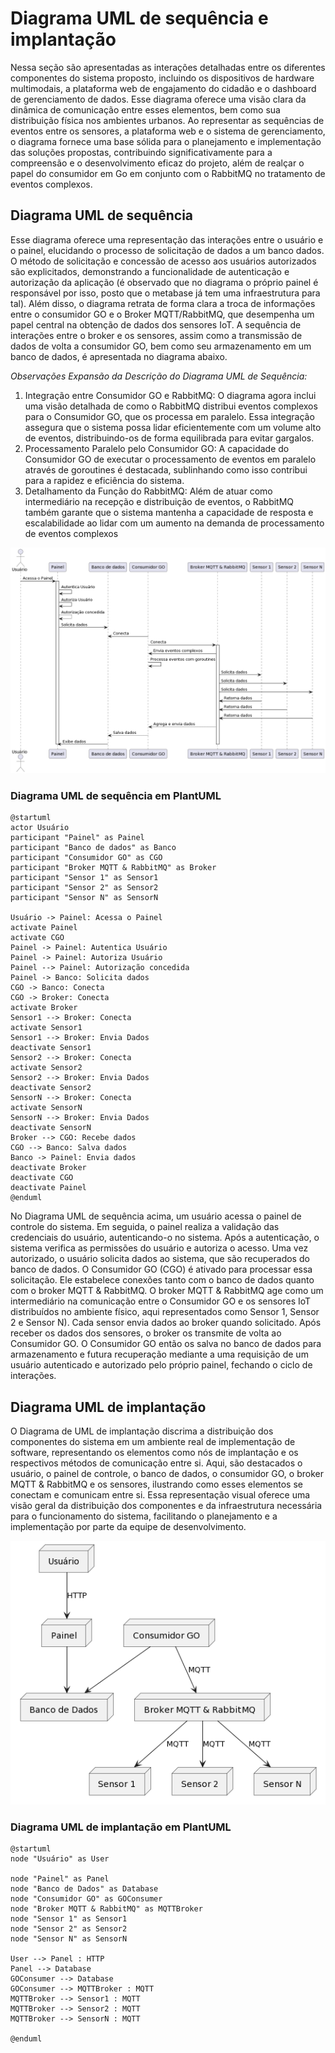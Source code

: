 # Diagrama UML de sequência e implantação

Nessa seção são apresentadas as interações detalhadas entre os diferentes componentes do sistema proposto, incluindo os dispositivos de hardware multimodais, a plataforma web de engajamento do cidadão e o dashboard de gerenciamento de dados. Esse diagrama oferece uma visão clara da dinâmica de comunicação entre esses elementos, bem como sua distribuição física nos ambientes urbanos. Ao representar as sequências de eventos entre os sensores, a plataforma web e o sistema de gerenciamento, o diagrama fornece uma base sólida para o planejamento e implementação das soluções propostas, contribuindo significativamente para a compreensão e o desenvolvimento eficaz do projeto, além de realçar o papel do consumidor em Go em conjunto com o RabbitMQ no tratamento de eventos complexos.

## Diagrama UML de sequência

Esse diagrama oferece uma representação das interações entre o usuário e o painel, elucidando o processo de solicitação de dados a um banco dados. O método de solicitação e concessão de acesso aos usuários autorizados são explicitados, demonstrando a funcionalidade de autenticação e autorização da aplicação (é observado que no diagrama o próprio painel é responsável por isso, posto que o metabase já tem uma infraestrutura para tal). Além disso, o diagrama retrata de forma clara a troca de informações entre o consumidor GO e o Broker MQTT/RabbitMQ, que desempenha um papel central na obtenção de dados dos sensores IoT. A sequência de interações entre o broker e os sensores, assim como a transmissão de dados de volta a consumidor GO, bem como seu armazenamento em um banco de dados, é apresentada no diagrama abaixo.

_Observações Expansão da Descrição do Diagrama UML de Sequência:_

1. Integração entre Consumidor GO e RabbitMQ: O diagrama agora inclui uma visão detalhada de como o RabbitMQ distribui eventos complexos para o Consumidor GO, que os processa em paralelo. Essa integração assegura que o sistema possa lidar eficientemente com um volume alto de eventos, distribuindo-os de forma equilibrada para evitar gargalos.
2. Processamento Paralelo pelo Consumidor GO: A capacidade do Consumidor GO de executar o processamento de eventos em paralelo através de goroutines é destacada, sublinhando como isso contribui para a rapidez e eficiência do sistema.
3. Detalhamento da Função do RabbitMQ: Além de atuar como intermediário na recepção e distribuição de eventos, o RabbitMQ também garante que o sistema mantenha a capacidade de resposta e escalabilidade ao lidar com um aumento na demanda de processamento de eventos complexos

![Diagrama UML de sequencia](../../../static/img/uml-sequencia.png)

### Diagrama UML de sequência em PlantUML

```
@startuml
actor Usuário
participant "Painel" as Painel
participant "Banco de dados" as Banco
participant "Consumidor GO" as CGO
participant "Broker MQTT & RabbitMQ" as Broker
participant "Sensor 1" as Sensor1
participant "Sensor 2" as Sensor2
participant "Sensor N" as SensorN

Usuário -> Painel: Acessa o Painel
activate Painel
activate CGO
Painel -> Painel: Autentica Usuário
Painel -> Painel: Autoriza Usuário
Painel --> Painel: Autorização concedida
Painel -> Banco: Solicita dados
CGO -> Banco: Conecta
CGO -> Broker: Conecta
activate Broker
Sensor1 --> Broker: Conecta
activate Sensor1
Sensor1 --> Broker: Envia Dados
deactivate Sensor1
Sensor2 --> Broker: Conecta
activate Sensor2
Sensor2 --> Broker: Envia Dados
deactivate Sensor2
SensorN --> Broker: Conecta
activate SensorN
SensorN --> Broker: Envia Dados
deactivate SensorN
Broker --> CGO: Recebe dados
CGO --> Banco: Salva dados
Banco -> Painel: Envia dados
deactivate Broker
deactivate CGO
deactivate Painel
@enduml
```

No Diagrama UML de sequência acima, um usuário acessa o painel de controle do sistema. Em seguida, o painel realiza a validação das credenciais do usuário, autenticando-o no sistema. Após a autenticação, o sistema verifica as permissões do usuário e autoriza o acesso. Uma vez autorizado, o usuário solicita dados ao sistema, que são recuperados do banco de dados. O Consumidor GO (CGO) é ativado para processar essa solicitação. Ele estabelece conexões tanto com o banco de dados quanto com o broker MQTT & RabbitMQ. O broker MQTT & RabbitMQ age como um intermediário na comunicação entre o Consumidor GO e os sensores IoT distribuídos no ambiente físico, aqui representados como Sensor 1, Sensor 2 e Sensor N). Cada sensor envia dados ao broker quando solicitado. Após receber os dados dos sensores, o broker os transmite de volta ao Consumidor GO. O Consumidor GO então os salva no banco de dados para armazenamento e futura recuperação mediante a uma requisição de um usuário autenticado e autorizado pelo próprio painel, fechando o ciclo de interações.

## Diagrama UML de implantação

O Diagrama de UML de implantação discrima a distribuição dos componentes do sistema em um ambiente real de implementação de software, representando os elementos como nós de implantação e os respectivos métodos de comunicação entre si. Aqui, são destacados o usuário, o painel de controle, o banco de dados, o consumidor GO, o broker MQTT & RabbitMQ e os sensores, ilustrando como esses elementos se conectam e comunicam entre si. Essa representação visual oferece uma visão geral da distribuição dos componentes e da infraestrutura necessária para o funcionamento do sistema, facilitando o planejamento e a implementação por parte da equipe de desenvolvimento.

![Diagrama UML de implantacao](../../../static/img/uml-implantacao.png)

### Diagrama UML de implantação em PlantUML

```
@startuml
node "Usuário" as User

node "Painel" as Panel
node "Banco de Dados" as Database
node "Consumidor GO" as GOConsumer
node "Broker MQTT & RabbitMQ" as MQTTBroker
node "Sensor 1" as Sensor1
node "Sensor 2" as Sensor2
node "Sensor N" as SensorN

User --> Panel : HTTP
Panel --> Database
GOConsumer --> Database
GOConsumer --> MQTTBroker : MQTT
MQTTBroker --> Sensor1 : MQTT
MQTTBroker --> Sensor2 : MQTT
MQTTBroker --> SensorN : MQTT

@enduml
```

